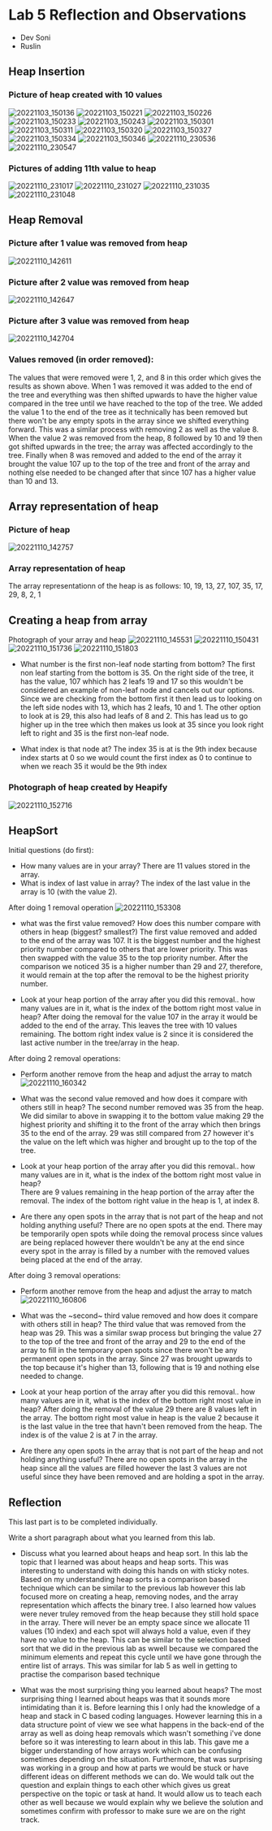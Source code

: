 # Lab 5 Reflection and Observations

* Dev Soni
* Ruslin

## Heap Insertion

### Picture of heap created with 10 values

![20221103_150136](https://user-images.githubusercontent.com/25591984/199869337-335c5d2e-f979-494a-8630-9d5ca724c8f4.jpg)
![20221103_150221](https://user-images.githubusercontent.com/25591984/201254055-f48f53c5-16da-46d5-bc8f-6e9de964632c.jpg)
![20221103_150226](https://user-images.githubusercontent.com/25591984/199870941-13b1c2ef-7560-4287-b1bb-4f9471d830e5.jpg)
![20221103_150233](https://user-images.githubusercontent.com/25591984/199870958-76bff135-bea7-4ade-975a-d8a0ee7d36fe.jpg)
![20221103_150243](https://user-images.githubusercontent.com/25591984/199871007-87a781c5-8114-4e2d-936e-818de96f8bef.jpg)
![20221103_150301](https://user-images.githubusercontent.com/25591984/199871163-d84f8b7e-3aad-480a-b15b-57dd54f8a792.jpg)
![20221103_150311](https://user-images.githubusercontent.com/25591984/199871303-1e96a824-baf9-4a27-ae9b-a0df543007c9.jpg)
![20221103_150320](https://user-images.githubusercontent.com/25591984/199871340-7fb39013-3698-443d-b6b3-de6226a63dac.jpg)
![20221103_150327](https://user-images.githubusercontent.com/25591984/199871530-fc1763cd-efd1-45ac-8e2e-b5c8be655b13.jpg)
![20221103_150334](https://user-images.githubusercontent.com/25591984/199871561-9b9e660d-62c4-44c4-bae0-2385ef4deab2.jpg)
![20221103_150346](https://user-images.githubusercontent.com/25591984/199871563-ad385b66-3396-4937-aeb1-f3fddd3c4c58.jpg)
![20221110_230536](https://user-images.githubusercontent.com/25591984/201261232-ee5d91f2-eb82-4e3a-ba7d-11a2e6842e53.jpg)
![20221110_230547](https://user-images.githubusercontent.com/25591984/201261235-139bc4ea-e27a-433b-9f35-9608669a3275.jpg)

### Pictures of adding 11th value to heap
![20221110_231017](https://user-images.githubusercontent.com/25591984/201261748-cee53356-00c3-4439-8236-673e1099c8ca.jpg)
![20221110_231027](https://user-images.githubusercontent.com/25591984/201261751-4d09254b-bb16-4c71-b862-053aa2f0a2f3.jpg)
![20221110_231035](https://user-images.githubusercontent.com/25591984/201261754-bf627c83-0bbd-42db-b85a-70545a5bfcd9.jpg)
![20221110_231048](https://user-images.githubusercontent.com/25591984/201261756-ab6eea9c-c342-4aa5-a8e7-94d3a41723b0.jpg)


## Heap Removal

### Picture after 1 value was removed from heap
![20221110_142611](https://user-images.githubusercontent.com/25591984/201263391-197d146c-df3d-4565-a2f4-7a0a8cc3f107.jpg)

### Picture after 2 value was removed from heap
![20221110_142647](https://user-images.githubusercontent.com/25591984/201263496-b77ba1a6-8a22-4226-b28a-cb98cc0e565d.jpg)

### Picture after 3 value was removed from heap
![20221110_142704](https://user-images.githubusercontent.com/25591984/201263563-6684b62a-c512-4915-9d6e-7c19c20914e8.jpg)

### Values removed (in order removed):
The values that were removed were 1, 2, and 8 in this order which gives the results as shown above. When 1 was removed it was added to the end of the tree and everything was then shifted upwards to have the higher value compared in the tree until we have reached to the top of the tree. We added the value 1 to the end of the tree as it technically has been removed but there won't be any empty spots in the array since we shifted everything forward. This was a similar process with removing 2 as well as the value 8. 
When the value 2 was removed from the heap, 8 followed by 10 and 19 then got shifted upwards in the tree; the array was affected accordingly to the tree. 
Finally when 8 was removed and added to the end of the array it brought the value 107 up to the top of the tree and front of the array and nothing else needed to be changed after that since 107 has a higher value than 10 and 13.

## Array representation of heap

### Picture of heap
![20221110_142757](https://user-images.githubusercontent.com/25591984/201268014-87ffca3f-54c5-4eb4-85b0-118e7499bf32.jpg)

### Array representation of heap
The array representationn of the heap is as follows: 10, 19, 13, 27, 107, 35, 17, 29, 8, 2, 1

## Creating a heap from array

Photograph of your array and heap
![20221110_145531](https://user-images.githubusercontent.com/25591984/201417275-ed2a1fe8-c45a-4ff1-abea-bb20e9b7e058.jpg)
![20221110_150431](https://user-images.githubusercontent.com/25591984/201417506-52c512d8-af8b-4161-ad2b-dde8b5277234.jpg)
![20221110_151736](https://user-images.githubusercontent.com/25591984/201417737-8db7b42a-37bb-4406-8d73-664a8ec0ad52.jpg)
![20221110_151803](https://user-images.githubusercontent.com/25591984/201417897-ed3a2579-97a5-41cb-9375-84dfa559688d.jpg)

* What number is the first non-leaf node starting from bottom? 
The first non leaf starting from the bottom is 35. On the right side of the tree, it has the value, 107 whhich has 2 leafs 19 and 17 so this wouldn't be considered an example of non-leaf node and cancels out our options. Since we are checking from the bottom first it then lead us to looking on the left side nodes with 13, which has 2 leafs, 10 and 1. The other option to look at is 29, this also had leafs of 8 and 2. This has lead us to go higher up in the tree which then makes us look at 35 since you look right left to right and 35 is the first non-leaf node.

* What index is that node at? The index 35 is at is the 9th index because index starts at 0 so we would count the first index as 0 to continue to when we reach 35 it would be the 9th index


### Photograph of heap created by Heapify
![20221110_152716](https://user-images.githubusercontent.com/25591984/201267816-b9cb7daf-3218-48ed-9d78-d0c79c22a37d.jpg)

## HeapSort

Initial questions (do first):
* How many values are in your array? There are 11 values stored in the array.
* What is index of last value in array? The index of the last value in the array is 10 (with the value 2).

After doing 1 removal operation
![20221110_153308](https://user-images.githubusercontent.com/25591984/201267817-a7ce8a70-7415-4845-9365-3d86081453e7.jpg)

* what was the first value removed? How does this number compare with others in heap (biggest? smallest?) 
The first value removed and added to the end of the array was 107. It is the biggest number and the highest priority number compared to others that are lower priority. This was then swapped with the value 35 to the top priority number. After the comparison we noticed 35 is a higher number than 29 and 27, therefore, it would remain at the top after the removal to be the highest priority number.

* Look at your heap portion of the array after you did this removal.. how many values are in it, what is the index of the bottom right most value in heap? 
After doing the removal for the value 107 in the array it would be added to the end of the array. This leaves the tree with 10 values remaining. The bottom right index value is 2 since it is considered the last active number in the tree/array in the heap. 

After doing 2 removal operations:
* Perform another remove from the heap and adjust the array to match
![20221110_160342](https://user-images.githubusercontent.com/25591984/201267819-a2b8929b-ee68-45c2-bedf-7192dd4b4880.jpg)

* What was the second value removed and how does it compare with others still in heap? 
The second number removed was 35 from the heap. We did similar to above in swapping it to the bottom value making 29 the highest priority and shifting it to the front of the array which then brings 35 to the end of the array. 29 was still compared from 27 however it's the value on the left which was higher and brought up to the top of the tree.
 
* Look at your heap portion of the array after you did this removal.. how many values are in it, what is the index of the bottom right most value in heap?  
There are 9 values remaining in the heap portion of the array after the removal. The index of the bottom right value in the heap is 1, at index 8.

* Are there any open spots in the array that is not part of the heap and not holding anything useful? 
There are no open spots at the end. There may be temporarily open spots while doing the removal process since values are being replaced however there wouldn't be any at the end since every spot in the array is filled by a number with the removed values being placed at the end of the array.

After doing 3 removal operations:

* Perform another remove from the heap and adjust the array to match
![20221110_160806](https://user-images.githubusercontent.com/25591984/201267823-a5738ca9-08ff-4e32-a805-16736de38d78.jpg)

* What was the ~second~ third value removed and how does it compare with others still in heap? 
The third value that was removed from the heap was 29. This was a similar swap process but bringing the value 27 to the top of the tree and front of the array and 29 to the end of the array to fill in the temporary open spots since there won't be any permanent open spots in the array. Since 27 was brought upwards to the top because it's higher than 13, following that is 19 and nothing else needed to change.

* Look at your heap portion of the array after you did this removal.. how many values are in it, what is the index of the bottom right most value in heap?
After doing the removal of the value 29 there are 8 values left in the array. The bottom right most value in heap is the value 2 because it is the last value in the tree that havn't been removed from the heap. The index is of the value 2 is at 7 in the array. 

* Are there any open spots in the array that is not part of the heap and not holding anything useful?
There are no open spots in the array in the heap since all the values are filled however the last 3 values are not useful since they have been removed and are holding a spot in the array. 


## Reflection

This last part is to be completed individually.

Write a short paragraph about what you learned from this lab.
* Discuss what you learned about heaps and heap sort.
In this lab the topic that I learned was about heaps and heap sorts. This was interesting to understand with doing this hands on with sticky notes. Based on my understanding heap sorts is a comparison based technique which can be similar to the previous lab however this lab focused more on creating a heap, removing nodes, and the array representation which affects the binary tree. I also learned how values were never truley removed from the heap because they still hold space in the array. There will never be an empty space since we allocate 11 values (10 index) and each spot will always hold a value, even if they have no value to the heap. This can be similar to the selection based sort that we did in the previous lab as wwell because we compared the minimum elements and repeat this cycle until we have gone through the entire list of arrays. This was similar for lab 5 as well in getting to practise the comparison based technique

* What was the most surprising thing you learned about heaps?
The most surprising thing I learned about heaps was that it sounds more intimidating than it is. Before learning this I only had the knowledge of a heap and stack in C based coding languages. However learning this in a data structure point of view we see what happens in the back-end of the array as well as doing heap removals which wasn't something i've done before so it was interesting to learn about in this lab. This gave me a bigger understanding of how arrays work which can be confusing sometimes depending on the situation. 
Furthermore, that was surprising was working in a group and how at parts we would be stuck or have different ideas on different methods we can do. We would talk out the question and explain things to each other which gives us great perspective on the topic or task at hand. It would allow us to teach each other as well because we would explain why we believe the solution and sometimes confirm with professor to make sure we are on the right track.



